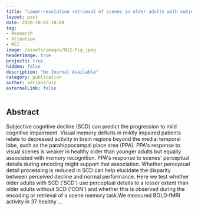 ```yaml
---
title: "Lower‐resolution retrieval of scenes in older adults with subjective cognitive decline: Developing topics"
layout: post
date: 2020-10-03 10:00
tag: 
- Research
- Attention
- MCI
image: /assets/images/NI2-Fig.jpeg
headerImage: true
projects: true
hidden: false
description: "No Journal Available"
category: publication
author: adrianaruiz
externalLink: false
---
```


## Abstract
Subjective cognitive decline (SCD) can predict the progression to mild cognitive impairment. Visual memory deficits in mildly impaired patients relate to decreased activity in brain regions beyond the medial temporal lobe, such as the parahippocampal place area (PPA). PPA's response to visual scenes is weaker in healthy older than younger adults but equally associated with memory recognition. PPA's response to scenes' perceptual details during encoding might support that association. Whether perceptual detail processing is reduced in SCD can help elucidate the disparity between perceived decline and normal performance. Here we test whether older adults with SCD ('SCD') use perceptual details to a lesser extent than older adults without SCD ('CON') and whether this is observed during the encoding or retrieval of a scene memory task.We measured BOLD‐fMRI activity in 37 healthy …
